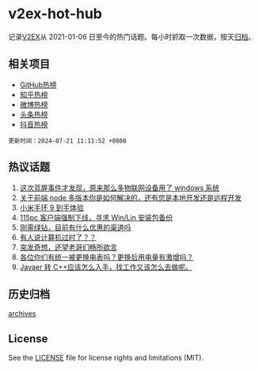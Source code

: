 # v2ex-hot-hub

 记录[V2EX](https://www.v2ex.com/)从 2021-01-06 日至今的热门话题。每小时抓取一次数据，按天[归档](archives)。
 
 ## 相关项目

- [GitHub热榜](https://github.com/lonnyzhang423/github-hot-hub)
- [知乎热榜](https://github.com/lonnyzhang423/zhihu-hot-hub)
- [微博热榜](https://github.com/lonnyzhang423/weibo-hot-hub)
- [头条热榜](https://github.com/lonnyzhang423/toutiao-hot-hub)
- [抖音热榜](https://github.com/lonnyzhang423/douyin-hot-hub)


 `更新时间：2024-07-21 11:11:52 +0800`

## 热议话题

1. [这次蓝屏事件才发现，原来那么多物联网设备用了 windows 系统](https://www.v2ex.com/t/1058817)
1. [关于前端 node 多版本你是如何解决的，还有您是本地开发还是远程开发](https://www.v2ex.com/t/1058772)
1. [小米手环 9 到手体验](https://www.v2ex.com/t/1058766)
1. [115pc 客户端强制下线，寻求 Win/Lin 安装包备份](https://www.v2ex.com/t/1058788)
1. [刚需绿钻，目前有什么优惠的渠道吗](https://www.v2ex.com/t/1058795)
1. [有人说计算机过时了？？](https://www.v2ex.com/t/1058790)
1. [突发奇想，还望老哥们畅所欲言](https://www.v2ex.com/t/1058777)
1. [各位你们有统一被更换电表吗？更换后用电量有激增吗？](https://www.v2ex.com/t/1058762)
1. [Javaer 转 C++应该怎么入手，找工作又该怎么去做呢。](https://www.v2ex.com/t/1058769)

## 历史归档

[archives](archives)

## License

See the [LICENSE](LICENSE) file for license rights and limitations (MIT).
